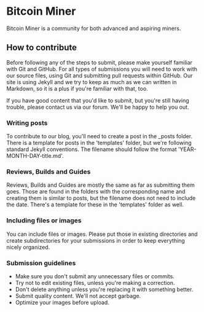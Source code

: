 # Bitcoin Miner

Bitcoin Miner is a community for both advanced and aspiring miners.

## How to contribute

Before following any of the steps to submit, please make yourself familiar with Git and GitHub. For all types of submissions you will need to work with our source files, using Git and submitting pull requests within GitHub. Our site is using Jekyll and we try to keep as much as we can written in Markdown, so it is a plus if you're familiar with that, too.

If you have good content that you'd like to submit, but you're still having trouble, please contact us via our forum. We'll be happy to help you out.

### Writing posts

To contribute to our blog, you'll need to create a post in the \_posts folder. There is a template for posts in the 'templates' folder, but we're following standard Jekyll conventions. The filename should follow the format 'YEAR-MONTH-DAY-title.md'.

### Reviews, Builds and Guides

Reviews, Builds and Guides are mostly the same as far as submitting them goes. Those are found in the folders with the corresponding name and creating them is similar to posts, but the filename does not need to include the date. There's a template for these in the 'templates' folder as well.

### Including files or images

You can include files or images. Please put those in existing directories and create subdirectories for your submissions in order to keep everything nicely organized.

### Submission guidelines

* Make sure you don't submit any unnecessary files or commits.
* Try not to edit existing files, unless you're making a correction.
* Don't delete anything unless you're replacing it with something better.
* Submit quality content. We'll not accept garbage.
* Optimize your images before upload.
